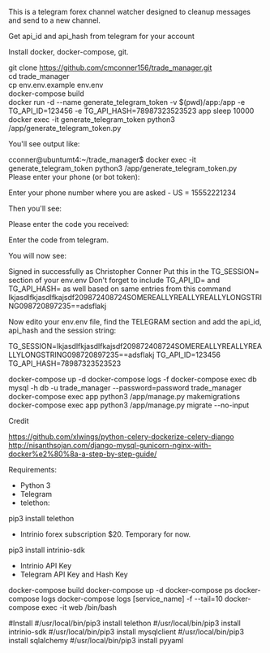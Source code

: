 This is a telegram forex channel watcher designed to cleanup messages and send to a new channel.

Get api_id and api_hash from telegram for your account

Install docker, docker-compose, git.

git clone https://github.com/cmconner156/trade_manager.git  
cd trade_manager  
cp env.env.example env.env  
docker-compose build  
docker run -d --name generate_telegram_token -v $(pwd)/app:/app -e TG_API_ID=123456 -e TG_API_HASH=78987323523523 app sleep 10000  
docker exec -it generate_telegram_token python3 /app/generate_telegram_token.py  

You'll see output like:  

cconner@ubuntumt4:~/trade_manager$ docker exec -it generate_telegram_token python3 /app/generate_telegram_token.py  
Please enter your phone (or bot token):  

Enter your phone number where you are asked - US = 15552221234

Then you'll see:

Please enter the code you received:

Enter the code from telegram.

You will now see:

Signed in successfully as Christopher Conner
Put this in the TG_SESSION= section of your env.env
Don't forget to include TG_API_ID= and TG_API_HASH= as well based on same entries from this command
lkjasdlfkjasdlfkajsdf209872408724SOMEREALLYREALLYREALLYLONGSTRING098720897235==adsflakj

Now edito your env.env file, find the TELEGRAM section and add the api_id, api_hash and the session string:

TG_SESSION=lkjasdlfkjasdlfkajsdf209872408724SOMEREALLYREALLYREALLYLONGSTRING098720897235==adsflakj
TG_API_ID=123456
TG_API_HASH=78987323523523









docker-compose up -d
docker-compose logs -f
docker-compose exec db mysql -h db -u trade_manager --password=password trade_manager
docker-compose exec app python3 /app/manage.py makemigrations
docker-compose exec app python3 /app/manage.py migrate --no-input

Credit

https://github.com/xlwings/python-celery-dockerize-celery-django
http://nisanthsojan.com/django-mysql-gunicorn-nginx-with-docker%e2%80%8a-a-step-by-step-guide/



Requirements:

- Python 3
- Telegram
- telethon:

pip3 install telethon

- Intrinio forex subscription $20.  Temporary for now.

pip3 install intrinio-sdk

- Intrinio API Key
- Telegram API Key and Hash Key


docker-compose build
docker-compose up -d
docker-compose ps
docker-compose logs
docker-compose logs [service_name] -f --tail=10
docker-compose exec -it web /bin/bash


#Install
#/usr/local/bin/pip3 install telethon
#/usr/local/bin/pip3 install intrinio-sdk
#/usr/local/bin/pip3 install mysqlclient
#/usr/local/bin/pip3 install sqlalchemy
#/usr/local/bin/pip3 install pyyaml


